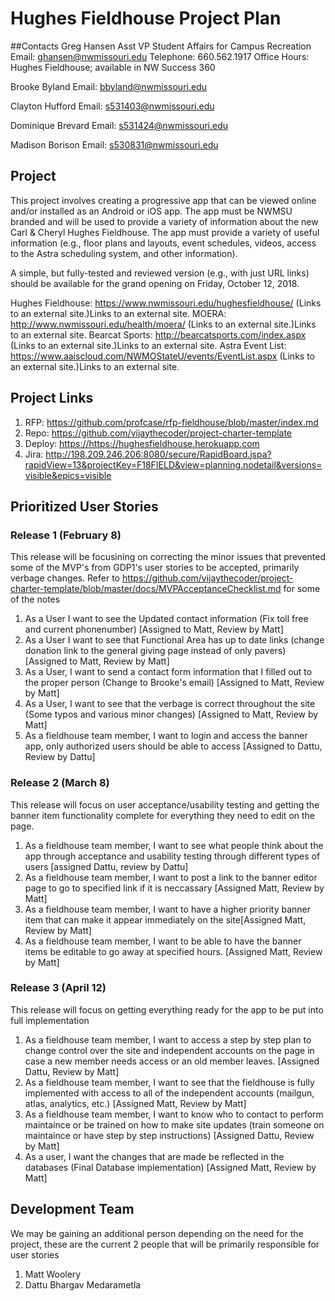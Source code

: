 # Hughes Fieldhouse Project Plan

##Contacts
Greg Hansen
Asst VP Student Affairs for Campus Recreation 
Email:  ghansen@nwmissouri.edu 
Telephone: 660.562.1917
Office Hours:  Hughes Fieldhouse; available in NW Success 360

Brooke Byland
Email: bbyland@nwmissouri.edu

Clayton Hufford
Email: s531403@nwmissouri.edu

Dominique Brevard
Email: s531424@nwmissouri.edu

Madison Borison
Email: s530831@nwmissouri.edu 

## Project
This project involves creating a progressive app that can be viewed online and/or installed as an Android or iOS app. The app must be NWMSU branded and will be used to provide a variety of information about the new Carl & Cheryl Hughes Fieldhouse. The app must provide a variety of useful information (e.g., floor plans and layouts, event schedules, videos, access to the Astra scheduling system, and other information).

A simple, but fully-tested and reviewed version (e.g., with just URL links) should be available for the grand opening on Friday, October 12, 2018. 

Hughes Fieldhouse: https://www.nwmissouri.edu/hughesfieldhouse/ (Links to an external site.)Links to an external site.
MOERA: http://www.nwmissouri.edu/health/moera/ (Links to an external site.)Links to an external site.
Bearcat Sports: http://bearcatsports.com/index.aspx (Links to an external site.)Links to an external site.
Astra Event List: https://www.aaiscloud.com/NWMOStateU/events/EventList.aspx (Links to an external site.)Links to an external site.

## Project Links
1. RFP: <https://github.com/profcase/rfp-fieldhouse/blob/master/index.md>
2. Repo: <https://github.com/vijaythecoder/project-charter-template> 
3. Deploy: <https://https://hughesfieldhouse.herokuapp.com>
4. Jira: <http://198.209.246.206:8080/secure/RapidBoard.jspa?rapidView=13&projectKey=F18FIELD&view=planning.nodetail&versions=visible&epics=visible>

## Prioritized User Stories

### Release 1 (February 8)
This release will be focusining on correcting the minor issues that prevented some of the MVP's from GDP1's user stories to be accepted, primarily verbage changes. Refer to https://github.com/vijaythecoder/project-charter-template/blob/master/docs/MVPAcceptanceChecklist.md for some of the notes

1. As a User I want to see the Updated contact information (Fix toll free and current phonenumber) [Assigned to Matt, Review by Matt]
2. As a User I want to see that Functional Area has up to date links (change donation link to the general giving page instead of only pavers) [Assigned to Matt, Review by Matt]
3. As a User, I want to send a contact form information that I filled out to the proper person (Change to Brooke's email) [Assigned to Matt, Review by Matt]
4. As a User, I want to see that the verbage is correct throughout the site (Some typos and various minor changes) [Assigned to Matt, Review by Matt]
5. As a fieldhouse team member, I want to login and access the banner app, only authorized users should be able to access [Assigned to Dattu, Review by Dattu]


### Release 2 (March 8)
This release will focus on user acceptance/usability testing and getting the banner item functionality complete for everything they need to edit on the page.

1. As a fieldhouse team member, I want to see what people think about the app through acceptance and usability testing through different types of users [assigned Dattu, review by Dattu]
2. As a fieldhouse team member, I want to post a link to the banner editor page to go to specified link if it is neccassary [Assigned Matt, Review by Matt]
3. As a fieldhouse team member, I want to have a higher priority banner item that can make it appear immediately on the site[Assigned Matt, Review by Matt]
4. As a fieldhouse team member, I want to be able to have the banner items be editable to go away at specified hours. [Assigned Matt, Review by Matt]


### Release 3 (April 12)
This release will focus on getting everything ready for the app to be put into full implementation

1. As a fieldhouse team member, I want to access a step by step plan to change control over the site and independent accounts on the page in case a new member needs access or an old member leaves. [Assigned Dattu, Review by Matt]
2. As a fieldhouse team member, I want to see that the fieldhouse is fully implemented with access to all of the independent accounts (mailgun, atlas, analytics, etc.) [Assigned Matt, Review by Matt]
3. As a fieldhouse team member, I want to know who to contact to perform maintaince or be trained on how to make site updates (train someone on maintaince or have step by step instructions) [Assigned Dattu, Review by Matt]
4. As a user, I want the changes that are made be reflected in the databases (Final Database implementation) [Assigned Matt, Review by Matt]

## Development Team

We may be gaining an additional person depending on the need for the project, these are the current 2 people that will be primarily responsible for user stories

1. Matt Woolery
2. Dattu Bhargav Medarametla


 
